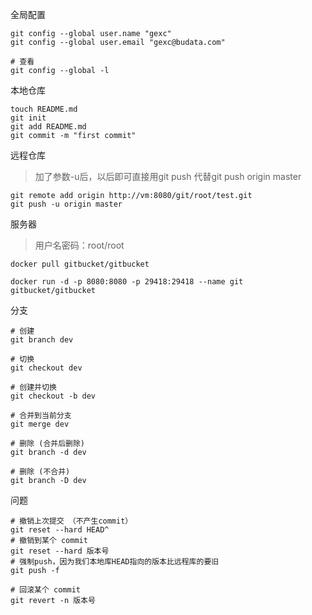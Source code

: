 全局配置

```
git config --global user.name "gexc"
git config --global user.email "gexc@budata.com"

# 查看
git config --global -l
```

本地仓库

```
touch README.md
git init
git add README.md
git commit -m "first commit"
```

远程仓库

> 加了参数-u后，以后即可直接用git push 代替git push origin master

```
git remote add origin http://vm:8080/git/root/test.git
git push -u origin master
```

服务器

> 用户名密码：root/root

```
docker pull gitbucket/gitbucket

docker run -d -p 8080:8080 -p 29418:29418 --name git gitbucket/gitbucket
```

分支

```
# 创建
git branch dev

# 切换 
git checkout dev

# 创建并切换
git checkout -b dev

# 合并到当前分支
git merge dev

# 删除 (合并后删除)
git branch -d dev

# 删除 (不合并)
git branch -D dev
```

问题

```
# 撤销上次提交 （不产生commit）
git reset --hard HEAD^
# 撤销到某个 commit
git reset --hard 版本号
# 强制push，因为我们本地库HEAD指向的版本比远程库的要旧
git push -f

# 回滚某个 commit
git revert -n 版本号
```
